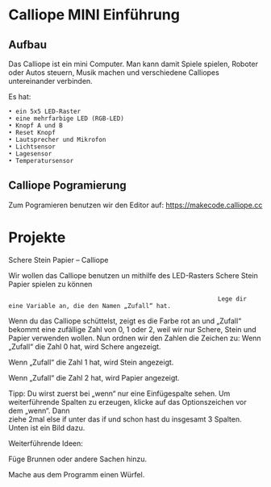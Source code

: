 # Calliope MINI Einführung

## Aufbau

Das Calliope ist ein mini Computer. Man kann damit Spiele spielen, Roboter oder Autos steuern, Musik machen und verschiedene Calliopes untereinander verbinden.

Es hat:

    • ein 5x5 LED-Raster
    • eine mehrfarbige LED (RGB-LED)
    • Knopf A und B
    • Reset Knopf
    • Lautsprecher und Mikrofon
    • Lichtsensor
    • Lagesensor
    • Temperatursensor

## Calliope Pogramierung

Zum Pogramieren benutzen wir den Editor auf: https://makecode.calliope.cc

# Projekte
Schere Stein Papier – Calliope

Wir wollen das Calliope benutzen un mithilfe des LED-Rasters Schere Stein Papier spielen zu können
 
                                                              Lege dir eine Variable an, die den Namen „Zufall“ hat. 
Wenn du das Calliope schüttelst, zeigt es die Farbe rot an und „Zufall“ bekommt eine zufällige Zahl von 0, 1 oder 2, weil wir nur Schere, Stein und Papier verwenden wollen. Nun ordnen wir den Zahlen die Zeichen zu:
Wenn „Zufall“ die Zahl 0 hat, wird Schere angezeigt.



Wenn „Zufall“ die Zahl 1 hat,
wird Stein angezeigt.





Wenn „Zufall“ die Zahl 2 hat, wird Papier angezeigt.


Tipp: Du wirst zuerst bei „wenn“ nur eine Einfügespalte sehen. Um weiterführende Spalten zu erzeugen, klicke auf das Optionszeichen vor dem „wenn“. Dann                                                          
ziehe 2mal else if unter das if und schon hast du insgesamt 3 Spalten. Unten ist ein Bild dazu.

Weiterführende Ideen:		

Füge Brunnen oder andere Sachen hinzu.

Mache aus dem Programm einen Würfel.








